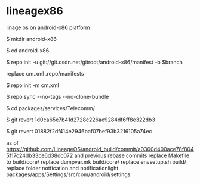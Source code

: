 # lineagex86
linage os on android-x86 platform

$ mkdir android-x86

$ cd android-x86

$ repo init -u git://git.osdn.net/gitroot/android-x86/manifest -b $branch

replace cm.xml .repo/manifests

$ repo init -m cm.xml

$ repo sync --no-tags --no-clone-bundle

$ cd packages/services/Telecomm/

$ git revert 1d0ca65e7b41d2728c226ae9284df6ff8e322db3

$ git revert 01882f2df414e2946baf07bef93b3216105a74ec

as of https://github.com/LineageOS/android_build/commit/a0300d400ace78f8045f17c24db33ce6d38dc072
and previous rebase commits
replace Makefile to build/core/
replace dumpvar.mk build/core/
replace envsetup.sh build/
replace folder notfication and notificationlight packages/apps/Settings/src/com/android/settings
